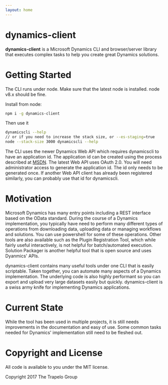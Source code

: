 ```yaml
---
layout: home
---
```


# dynamics-client

**dynamics-client** is a Microsoft Dynamics CLI and browser/server library that executes complex tasks to help you create great Dynamics solutions.

# Getting Started
The CLI runs under node. Make sure that the latest node is installed. node v8.x should be fine.

Install from node:
```sh
npm i -g dynamics-client
```
Then use it
```sh
dynamicscli --help
// or if you need to increase the stack size, or --es-staging=true
node --stack-size 3000 dynamicscli --help
```
The CLI uses the newer Dynamics Web API which requires dynamicscli to have an application id. The application id can be created using the process described at [MSDN](https://msdn.microsoft.com/en-us/library/mt622431.aspx). The latest Web API uses OAuth 2.0. You will need administrator access to generate the application id. The id only needs to be generated once. If another Web API client has already been registered similarly, you can probably use that id for dynamicscli.

# Motivation
Microsoft Dynamics has many entry points including a REST interface based on the OData standard. During the course of a Dynamics implementation, you typically have need to perform many different types of operations from downloading data, uploading data or managing workflows and solutions. You can use powershell for some of these operations. Other tools are also available such as the Plugin Registration Tool, which while fairly useful interactively, is not helpful for batch/automated execution. Solution Packager is another helpful tool that is open source and uses Dyanmics' APIs.

dynamics-client contains many useful tools under one CLI that is easily scriptable. Taken together, you can automate many aspects of a Dynamics implementation. The underlying code is also highly performant so you can export and upload very large datasets easily but quickly. dynamics-client is a swiss army knife for implementing Dynamics applications.

# Current State
While the tool has been used in multiple projects, it is still needs improvements in the documentation and easy of use. Some common tasks needed for Dynamics' implementation still need to be fleshed out.

# Copyright and License
All code is available to you under the MIT license.

Copyright 2017 The Trapelo Group

